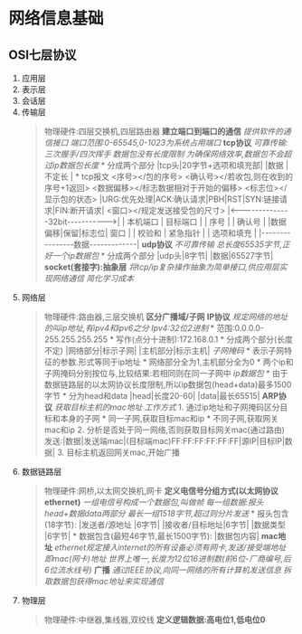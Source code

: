 # 网络信息基础

## OSI七层协议
1. 应用层
2. 表示层
3. 会话层
4. 传输层
    > 物理硬件:四层交换机,四层路由器
    **建立端口到端口的通信**
        *提供软件的通信接口*
        *端口范围:0-65545,0-1023为系统占用端口*
    **tcp协议**
        *可靠传输:三次握手/四次挥手*
        *数据包没有长度限制*
        *为确保网络效率,数据包不会超过ip数据包长度*
            * 分成两个部分
                |tcp头|20字节+选项和填充部|
                |数据 |      不定长      |
                    * tcp报文
                        <序号></包的序号>
                        <确认号></若收包,则在收到的序号+1返回>
                        <数据偏移></标志数据相对于开始的偏移>
                        <标志位></显示包的状态>
                            |URG:优先处理|ACK:确认请求|PBH|RST|SYN:链接请求|FIN:断开请求|
                        <窗口></规定发送接受包的尺寸>
                    |<--------------32bit----------->|
                    |     本机端口     |     目标端口   |
                    |                序号             |
                    |               确认号            |
                    |数据偏移|保留|标志位|      窗口     |
                    |      校验和      |    紧急指针    |
                    |             选项和填充           |
                    |----------------数据-------------|
    **udp协议**
        *不可靠传输*
        *总长度65535字节,正好一个ip数据包*
            * 分成两个部分
                |udp头|8字节|
                |数据|65527字节|
    **socket(套接字):抽象层**
        *将tcp/ip复杂操作抽象为简单接口,供应用层实现网络通信*
        *简化学习成本*
5. 网络层
    > 物理硬件:路由器,三层交换机
    **区分广播域/子网**
    **IP协议**
        *规定网络的地址的叫ip地址,有ipv4和ipv6之分*
        *Ipv4:32位2进制*
            * 范围:0.0.0.0-255.255.255.255
            * 写作(点分十进制):172.168.0.1
            * 分成两个部分(长度不定)
                |网络部分|标示子网|
                |主机部分|标示主机|
        *子网掩码*
            * 表示子网特征的参数.形式等同于ip地址
            * 网络部分全为1,主机部分全为0
            * 两个ip和子网掩码分别按位与,比较结果:若相同则在同一子网中
        *ip数据包*
            * 由于数据链路层的以太网协议长度限制,所以ip数据包(head+data)最多1500字节
            * 分为head和data
                |head|长度20-60|
                |data|最长65515|
    **ARP协议**
        *获取目标主机的mac地址*
        *工作方式*
            1. 通过ip地址和子网掩码区分目标和本身的子网
                * 同一子网,获取目标mac和ip
                * 不同子网,获取网关mac和ip
            2. 分析是否处于同一网络,否则获取目标网关mac(通过路由)
                发送:|数据|发送端mac|(目标端mac)FF:FF:FF:FF:FF:FF|源IP|目标IP|数据|
            3. 目标主机返回网关mac,开始广播
6. 数据链路层
    > 物理硬件:网桥,以太网交换机,网卡
    **定义电信号分组方式(以太网协议ethernet)**
        *一组电信号构成一个数据包,叫做帧*
        *每一组数据:报头head+数据data两部分*
            *最长一组1518字节,超过则分片发送*
            * 报头包含(18字节):
                |发送者/源地址 |6字节|
                |接收者/目标地址|6字节|
                |数据类型      |6字节|
            * 数据包含(最短46字节,最长1500字节):
                |数据包内容|
    **mac地址**
        *ethernet规定接入internet的所有设备必须有网卡,发送/接受端地址即mac(网卡)地址*
        *世界上唯一,长度为12位16进制数(前6位-厂商编号,后6位流水线号)*
    **广播**
        *通过IEEE协议,向同一网络的所有计算机发送信息*
        *拆取数据包获得mac地址来实现通信*
7. 物理层
    > 物理硬件:中继器,集线器,双绞线
    **定义逻辑数据:高电位1,低电位0**